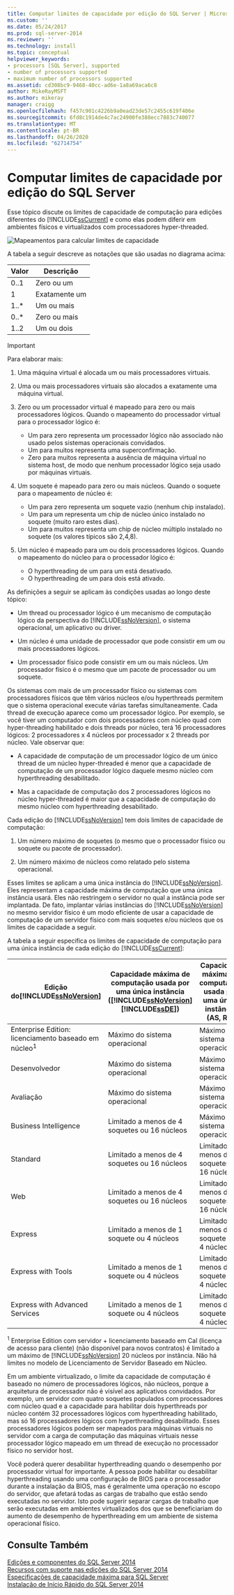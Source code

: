 ```yaml
---
title: Computar limites de capacidade por edição do SQL Server | Microsoft Docs
ms.custom: ''
ms.date: 05/24/2017
ms.prod: sql-server-2014
ms.reviewer: ''
ms.technology: install
ms.topic: conceptual
helpviewer_keywords:
- processors [SQL Server], supported
- number of processors supported
- maximum number of processors supported
ms.assetid: cd308bc9-9468-40cc-ad6e-1a8a69aca6c8
author: MikeRayMSFT
ms.author: mikeray
manager: craigg
ms.openlocfilehash: f457c901c4226b9a0ead23de57c2455c619f406e
ms.sourcegitcommit: 6fd8c1914de4c7ac24900fe388ecc7883c740077
ms.translationtype: MT
ms.contentlocale: pt-BR
ms.lasthandoff: 04/26/2020
ms.locfileid: "62714754"
---
```

# <a name="compute-capacity-limits-by-edition-of-sql-server"></a>Computar limites de capacidade por edição do SQL Server
  Esse tópico discute os limites de capacidade de computação para edições diferentes do [!INCLUDE[ssCurrent](../includes/sscurrent-md.md)] e como elas podem diferir em ambientes físicos e virtualizados com processadores hyper-threaded.  
  
 ![Mapeamentos para calcular limites de capacidade](../../2014/getting-started/media/compute-capacity-limits.gif "Mapeamentos para calcular limites de capacidade")  
  
 A tabela a seguir descreve as notações que são usadas no diagrama acima:  
  
|Valor|Descrição|  
|-----------|-----------------|  
|0..1|Zero ou um|  
|1|Exatamente um|  
|1..*|Um ou mais|  
|0..*|Zero ou mais|  
|1..2|Um ou dois|  
  
> [!IMPORTANT]
>  Para elaborar mais:  
> 
>  1.  Uma máquina virtual é alocada um ou mais processadores virtuais.  
> 2.  Uma ou mais processadores virtuais são alocados a exatamente uma máquina virtual.  
> 3.  Zero ou um processador virtual é mapeado para zero ou mais processadores lógicos. Quando o mapeamento do processador virtual para o processador lógico é:  
> 
>      -   Um para zero representa um processador lógico não associado não usado pelos sistemas operacionais convidados.  
>     -   Um para muitos representa uma superconfirmação.  
>     -   Zero para muitos representa a ausência de máquina virtual no sistema host, de modo que nenhum processador lógico seja usado por máquinas virtuais.  
> 4.  Um soquete é mapeado para zero ou mais núcleos. Quando o soquete para o mapeamento de núcleo é:  
> 
>      -   Um para zero representa um soquete vazio (nenhum chip instalado).  
>     -   Um para um representa um chip de núcleo único instalado no soquete (muito raro estes dias).  
>     -   Um para muitos representa um chip de núcleo múltiplo instalado no soquete (os valores típicos são 2,4,8).  
> 5.  Um núcleo é mapeado para um ou dois processadores lógicos. Quando o mapeamento do núcleo para o processador lógico é:  
> 
>      -   O hyperthreading de um para um está desativado.  
>     -   O hyperthreading de um para dois está ativado.  
  
 As definições a seguir se aplicam às condições usadas ao longo deste tópico:  
  
-   Um thread ou processador lógico é um mecanismo de computação lógico da perspectiva do [!INCLUDE[ssNoVersion](../includes/ssnoversion-md.md)], o sistema operacional, um aplicativo ou driver.  
  
-   Um núcleo é uma unidade de processador que pode consistir em um ou mais processadores lógicos.  
  
-   Um processador físico pode consistir em um ou mais núcleos. Um processador físico é o mesmo que um pacote de processador ou um soquete.  
  
 Os sistemas com mais de um processador físico ou sistemas com processadores físicos que têm vários núcleos e/ou hyperthreads permitem que o sistema operacional execute várias tarefas simultaneamente. Cada thread de execução aparece como um processador lógico. Por exemplo, se você tiver um computador com dois processadores com núcleo quad com hyper-threading habilitado e dois threads por núcleo, terá 16 processadores lógicos: 2 processadores x 4 núcleos por processador x 2 threads por núcleo. Vale observar que:  
  
-   A capacidade de computação de um processador lógico de um único thread de um núcleo hyper-threaded é menor que a capacidade de computação de um processador lógico daquele mesmo núcleo com hyperthreading desabilitado.  
  
-   Mas a capacidade de computação dos 2 processadores lógicos no núcleo hyper-threaded é maior que a capacidade de computação do mesmo núcleo com hyperthreading desabilitado.  
  
 Cada edição do [!INCLUDE[ssNoVersion](../includes/ssnoversion-md.md)] tem dois limites de capacidade de computação:  
  
1.  Um número máximo de soquetes (o mesmo que o processador físico ou soquete ou pacote de processador).  
  
2.  Um número máximo de núcleos como relatado pelo sistema operacional.  
  
 Esses limites se aplicam a uma única instância do [!INCLUDE[ssNoVersion](../includes/ssnoversion-md.md)]. Eles representam a capacidade máxima de computação que uma única instância usará. Eles não restringem o servidor no qual a instância pode ser implantada. De fato, implantar várias instâncias do [!INCLUDE[ssNoVersion](../includes/ssnoversion-md.md)] no mesmo servidor físico é um modo eficiente de usar a capacidade de computação de um servidor físico com mais soquetes e/ou núcleos que os limites de capacidade a seguir.  
  
 A tabela a seguir especifica os limites de capacidade de computação para uma única instância de cada edição do [!INCLUDE[ssCurrent](../includes/sscurrent-md.md)]:  
  
|Edição do[!INCLUDE[ssNoVersion](../includes/ssnoversion-md.md)]|Capacidade máxima de computação usada por uma única instância ([!INCLUDE[ssNoVersion](../includes/ssnoversion-md.md)][!INCLUDE[ssDE](../includes/ssde-md.md)])|Capacidade máxima de computação usada por uma única instância (AS, RS)|  
|---------------------------------------|--------------------------------------------------------------------------------------------------------|-------------------------------------------------------------------|  
|Enterprise Edition: licenciamento baseado em núcleo<sup>1</sup>|Máximo do sistema operacional|Máximo do sistema operacional|  
|Desenvolvedor|Máximo do sistema operacional|Máximo do sistema operacional|  
|Avaliação|Máximo do sistema operacional|Máximo do sistema operacional|  
|Business Intelligence|Limitado a menos de 4 soquetes ou 16 núcleos|Máximo do sistema operacional|  
|Standard|Limitado a menos de 4 soquetes ou 16 núcleos|Limitado a menos de 4 soquetes ou 16 núcleos|  
|Web|Limitado a menos de 4 soquetes ou 16 núcleos|Limitado a menos de 4 soquetes ou 16 núcleos|  
|Express|Limitado a menos de 1 soquete ou 4 núcleos|Limitado a menos de 1 soquete ou 4 núcleos|  
|Express with Tools|Limitado a menos de 1 soquete ou 4 núcleos|Limitado a menos de 1 soquete ou 4 núcleos|  
|Express with Advanced Services|Limitado a menos de 1 soquete ou 4 núcleos|Limitado a menos de 1 soquete ou 4 núcleos|  
  
 <sup>1</sup> Enterprise Edition com servidor + licenciamento baseado em Cal (licença de acesso para cliente) (não disponível para novos contratos) é limitado a um máximo de [!INCLUDE[ssNoVersion](../includes/ssnoversion-md.md)] 20 núcleos por instância. Não há limites no modelo de Licenciamento de Servidor Baseado em Núcleo.  
  
 Em um ambiente virtualizado, o limite da capacidade de computação é baseado no número de processadores lógicos, não núcleos, porque a arquitetura de processador não é visível aos aplicativos convidados.  Por exemplo, um servidor com quatro soquetes populados com processadores com núcleo quad e a capacidade para habilitar dois hyperthreads por núcleo contém 32 processadores lógicos com hyperthreading habilitado, mas só 16 processadores lógicos com hyperthreading desabilitado. Esses processadores lógicos podem ser mapeados para máquinas virtuais no servidor com a carga de computação das máquinas virtuais nesse processador lógico mapeado em um thread de execução no processador físico no servidor host.  
  
 Você poderá querer desabilitar hyperthreading quando o desempenho por processador virtual for importante. A pessoa pode habilitar ou desabilitar hyperthreading usando uma configuração de BIOS para o processador durante a instalação da BIOS, mas é geralmente uma operação no escopo do servidor, que afetará todas as cargas de trabalho que estão sendo executadas no servidor. Isto pode sugerir separar cargas de trabalho que serão executadas em ambientes virtualizados dos que se beneficiariam do aumento de desempenho de hyperthreading em um ambiente de sistema operacional físico.  
  
## <a name="see-also"></a>Consulte Também  
 [Edições e componentes do SQL Server 2014](../sql-server/editions-and-components-of-sql-server-2016.md)   
 [Recursos com suporte nas edições do SQL Server 2014](../../2014/getting-started/features-supported-by-the-editions-of-sql-server-2014.md)   
 [Especificações de capacidade máxima para SQL Server](../sql-server/maximum-capacity-specifications-for-sql-server.md)   
 [Instalação de Início Rápido do SQL Server 2014](../../2014/getting-started/quick-start-installation-of-sql-server-2014.md)  
  
  
